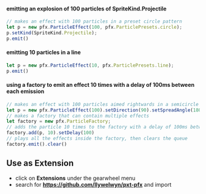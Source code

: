 #### emitting an explosion of 100 particles of SpriteKind.Projectile
```ts
// makes an effect with 100 particles in a preset circle pattern
let p = new pfx.ParticleEffect(100, pfx.ParticlePresets.circle);
p.setKind(SpriteKind.Projectile);
p.emit()
```

#### emitting 10 particles in a line
```ts
let p = new pfx.ParticleEffect(10, pfx.ParticlePresets.line);
p.emit()
```


#### using a factory to emit an effect 10 times with a delay of 100ms between each emission
```ts
// makes an effect with 100 particles aimed rightwards in a semicircle
let p = new pfx.ParticleEffect(100).setDirection(90).setSpreadAngle(180);
// makes a factory that can contain multiple effects
let factory = new pfx.ParticleFactory;
// adds the particle 10 times to the factory with a delay of 100ms between each effect
factory.add(p, 10).setDelay(100)
// plays all the effects inside the factory, then clears the queue
factory.emit().clear()
```

## Use as Extension

* click on **Extensions** under the gearwheel menu
* search for **https://github.com/llywelwyn/pxt-pfx** and import

